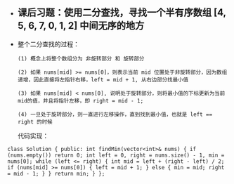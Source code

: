- ## 课后习题：使用二分查找，寻找一个半有序数组 [4, 5, 6, 7, 0, 1, 2] 中间无序的地方

- 整个二分查找的过程：

  ```
  (1) 概念上将整个数组分为 非旋转部分 和 旋转部分 
  
  (2) 如果 nums[mid] >= nums[0]，则表示当前 mid 位置处于非旋转部分，因为数组递增，因此直接将左指针右移，left = mid + 1, 从右边部分找最小值
  
  (3) 如果 nums[mid] < nums[0], 说明处于旋转部分，则将最小值的下标更新为当前mid的值，并且将指针左移，即 right = mid - 1;
  
  (4) 一旦处于旋转部分，则一直进行左移操作，直到找到最小值，也就是 left == right 的时候 
  ```


  代码实现：

`class Solution {
public:
	int findMin(vector<int>& nums) {
		if (nums.empty()) return 0;
		int left = 0, right = nums.size() - 1, min = nums[0];
		while (left <= right) {
			int mid = left + (right - left) / 2;
			if (nums[mid] >= nums[0]) {
				left = mid + 1;
			} else {
				min = mid;
				right = mid - 1;
			}
		}
		return min;
	}
};`

